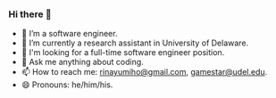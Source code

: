 ### Hi there 👋

<!--
**rinayumiho/rinayumiho** is a ✨ _special_ ✨ repository because its `README.md` (this file) appears on your GitHub profile.

Here are some ideas to get you started:

- 🔭 I’m a software engineer
- 🌱 I’m currently learning ...
- 👯 I’m looking to collaborate on ...
- 🤔 I’m looking for help with ...
- 💬 Ask me about ...
- 📫 How to reach me: ...
- 😄 Pronouns: ...
- ⚡ Fun fact: ...
-->

- 🔭 I’m a software engineer.
- 🌱 I’m currently a research assistant in University of Delaware.
- 👯 I'm looking for a full-time software engineer position.
- 💬 Ask me anything about coding.
- 📫 How to reach me: rinayumiho@gmail.com, gamestar@udel.edu.
- 😄 Pronouns: he/him/his.
